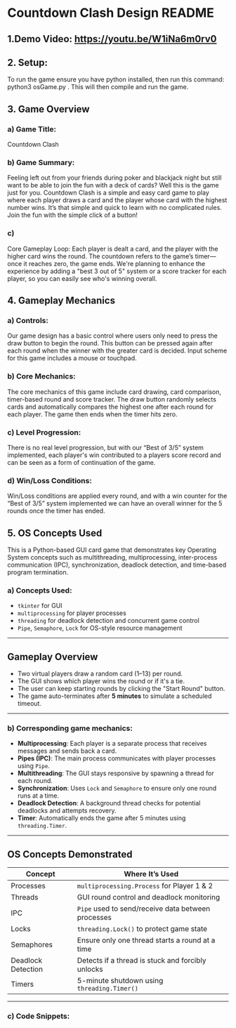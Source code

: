 # Countdown Clash Design README 

## 1.Demo Video: https://youtu.be/W1iNa6m0rv0

## 2. Setup:
To run the game ensure you have python installed, then run this command: python3 osGame.py . This will then compile and run the game. 

## 3. Game Overview
### a) Game Title: 
Countdown Clash
### b) Game Summary: 
Feeling left out from your friends during poker and blackjack night but still want to be able to join the fun with a deck of cards? Well this is the game just for you. Countdown Clash is a simple and easy card game to play where each player draws a card and the player whose card with the highest number wins. It’s that simple and quick to learn with no complicated rules. Join the fun with the simple click of a button!
### c) 
Core Gameplay Loop: Each player is dealt a card, and the player with the higher card wins the round. The countdown refers to the game’s timer—once it reaches zero, the game ends. We're planning to enhance the experience by adding a "best 3 out of 5" system or a score tracker for each player, so you can easily see who's winning overall.

## 4. Gameplay Mechanics
### a) Controls: 
Our game design has a basic control where users only need to press the draw button to begin the round. This button can be pressed again after each round when the winner with the greater card is decided. Input scheme for this game includes a mouse or touchpad.
### b) Core Mechanics: 
The core mechanics of this game include card drawing, card comparison, timer-based round and score tracker. The draw button randomly selects cards and automatically compares the highest one after each round for each player. The game then ends when the timer hits zero.
### c) Level Progression: 
There is no real level progression, but with our “Best of 3/5” system implemented, each player's win contributed to a players score record and can be seen as a form of continuation of the game.
### d) Win/Loss Conditions: 
Win/Loss conditions are applied every round, and with a win counter for the “Best of 3/5” system implemented we can have an overall winner for the 5 rounds once the timer has ended.

## 5. OS Concepts Used

This is a Python-based GUI card game that demonstrates key Operating System concepts such as multithreading, multiprocessing, inter-process communication (IPC), synchronization, deadlock detection, and time-based program termination.

### a) Concepts Used:
- `tkinter` for GUI
- `multiprocessing` for player processes
- `threading` for deadlock detection and concurrent game control
- `Pipe`, `Semaphore`, `Lock` for OS-style resource management

---

## Gameplay Overview

- Two virtual players draw a random card (1–13) per round.
- The GUI shows which player wins the round or if it's a tie.
- The user can keep starting rounds by clicking the "Start Round" button.
- The game auto-terminates after **5 minutes** to simulate a scheduled timeout.

---

### b) Corresponding game mechanics:

- **Multiprocessing**: Each player is a separate process that receives messages and sends back a card.
- **Pipes (IPC)**: The main process communicates with player processes using `Pipe`.
- **Multithreading**: The GUI stays responsive by spawning a thread for each round.
- **Synchronization**: Uses `Lock` and `Semaphore` to ensure only one round runs at a time.
- **Deadlock Detection**: A background thread checks for potential deadlocks and attempts recovery.
- **Timer**: Automatically ends the game after 5 minutes using `threading.Timer`.

---

## OS Concepts Demonstrated

| Concept            | Where It’s Used                                    |
| ------------------ | -------------------------------------------------- |
| Processes          | `multiprocessing.Process` for Player 1 & 2         |
| Threads            | GUI round control and deadlock monitoring          |
| IPC                | `Pipe` used to send/receive data between processes |
| Locks              | `threading.Lock()` to protect game state           |
| Semaphores         | Ensure only one thread starts a round at a time    |
| Deadlock Detection | Detects if a thread is stuck and forcibly unlocks  |
| Timers             | 5-minute shutdown using `threading.Timer()`        |

---

### c) Code Snippets:

